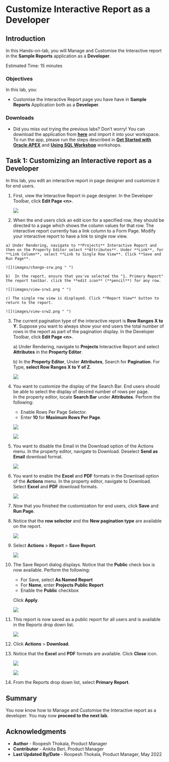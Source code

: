 # Customize Interactive Report as a Developer

## Introduction

In this Hands-on-lab, you will Manage and Customise the Interactive report in the **Sample Reports** application as a **Developer**.

Estimated Time: 15 minutes

### Objectives

In this lab, you:
- Customise the Interactive Report page you have have in **Sample Reports** Application both as a **Developer**.

### Downloads

- Did you miss out trying the previous labs? Don’t worry! You can download the application from **[here](files/sample-reports1.sql)** and import it into your workspace. To run the app, please run the steps described in **[Get Started with Oracle APEX](https://apexapps.oracle.com/pls/apex/r/dbpm/livelabs/run-workshop?p210_wid=3509)** and **[Using SQL Workshop](https://apexapps.oracle.com/pls/apex/r/dbpm/livelabs/run-workshop?p210_wid=3524)** workshops.


## Task 1: Customizing an Interactive report as a Developer

In this lab, you edit an interactive report in page designer and customize it for end users.
1. First, view the Interactive Report in page designer. In the Developer Toolbar,
   click **Edit Page \<n\>**.

    ![](images/click-page1.png " ")  

2. When the end users click an edit icon for a specified row, they should be directed to a page which shows the column values for that row. The interactive report currently has a link column to a Form Page. Modify your interactive report to have a link to single row view.
<!-- In the Developer Toolbar, click Edit Page <n>.  -->
    a) Under Rendering, navigate to **Projects** Interactive Report and then on the Property Editor select **Attributes**. Under **Link**, for **Link Column**, select **Link to Single Row View**. Click **Save and Run Page**.

    ![](images/change-srw.png " ")

    b)  In the report, ensure that you've selected the "1. Primary Report" the report toolbar. click the **edit icon** (**pencil**) for any row.

    ![](images/view-srw1.png " ")

    c) The single row view is displayed. Click **Report View** button to return to the report.

    ![](images/view-srw2.png " ")

3. The current pagination type of the interactive report is **Row Ranges X to Y**. Suppose you want to always show your end users the total number of rows in the report as part of the pagination display. In the Developer Toolbar, click **Edit Page \<n\>**.  

    a) Under Rendering, navigate to **Projects** Interactive Report and select **Attributes** in the **Property Editor**.  

    b) In the **Property Editor**, Under **Attributes**, Search for **Pagination**. For Type, **select Row Ranges X to Y of Z**.

    ![](images/change-pagination.png " ")

4. You want to customize the display of the Search Bar. End users should be able to select the display of desired number of rows per page.  
    In the property editor, locate **Search Bar** under **Attributes**. Perform the following:

    - Enable Rows Per Page Selector.
    - Enter **10** for **Maximum Rows Per Page**.

    ![](images/enable-rpp.png " ")

    ![](images/enable-rpp1.png " ")

5. You want to disable the Email in the Download option of the Actions menu. In the property editor, navigate to Download. Deselect **Send as Email** download format.

    ![](images/disable-email1.png " ")

6. You want to enable the **Excel** and **PDF** formats in the Download option of the **Actions** menu. In the property editor, navigate to Download. Select **Excel** and **PDF** download formats.

    ![](images/enable-downloads2.png " ")

7. Now that you finished the customization for end users, click **Save** and **Run Page**.

8. Notice that the **row selector** and the **New pagination type** are available on the report.

    ![](images/run-ir13.png " ")

9. Select **Actions** > **Report** > **Save Report**.

    ![](images/save-report2.png " ")

10. The Save Report dialog displays. Notice that the **Public** check box is now available. Perform the following:

    - For Save, select **As Named Report**
    - For **Name**, enter **Projects Public Report**
    - Enable the **Public** checkbox

    Click **Apply**.

    ![](images/save-report4.png " ")

11. This report is now saved as a public report for all users and is available in the Reports drop down list.

    ![](images/view-public-report.png " ")

12. Click **Actions** > **Download**.

13. Notice that the **Excel** and **PDF** formats are available. Click **Close** icon.

    ![](images/view-download1.png " ")

    ![](images/save-report5.png " ")

14. From the Reports drop down list, select **Primary Report**.

## Summary

You now know how to Manage and Customise the Interactive report as a developer. You may now **proceed to the next lab**.

## Acknowledgments

- **Author** - Roopesh Thokala, Product Manager
- **Contributor** - Ankita Beri, Product Manager
- **Last Updated By/Date** - Roopesh Thokala, Product Manager, May 2022
